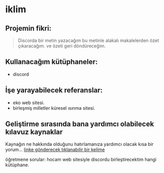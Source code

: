 # iklim


## Projemin fikri:
> Discorda bir metin yazacağım bu metinle alakalı makalelerden özet çıkaracağım. ve özeti geri döndüreceğim.


## Kullanacağım kütüphaneler:
- discord

## İşe yarayabilecek referanslar:
- eko web sitesi.
- birleşmiş milletler küresel ısınma sitesi.

## Geliştirme sırasında bana yardımcı olabilecek kılavuz kaynaklar
Kaynağın ne hakkında olduğunu hatırlamanıza yardımcı olacak kısa bir yorum... [linke gönderecek tıklanabilir bir kelime](https://kaynagin_linki)




öğretmene sorular:
hocam web sitesiyle discordu birleştirecektim hangi kütüphane.


